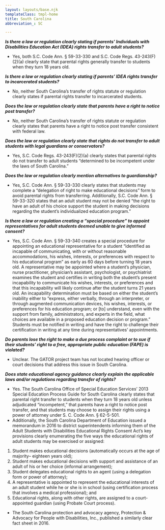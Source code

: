 ```yaml
---
layout: layouts/base.njk
templateClass: tmpl-home
title: South Carolina
abbreviation_: SC

---
```

**_Is there a law or regulation clearly stating if parents’ Individuals with Disabilities Education Act (IDEA) rights transfer to adult students?_**	

* Yes, both S.C. Code Ann. § 59-33-330 and S.C. Code Regs. 43-243(F)(2)(a) clearly state that parental rights generally transfer to students when they turn 18 years old.

**_Is there a law or regulation clearly stating if parents’ IDEA rights transfer to incarcerated students?_**	

* No, neither South Carolina’s transfer of rights statute or regulation clearly states if parental rights transfer to incarcerated students.

**_Does the law or regulation clearly state that parents have a right to notice post transfer?_**	

* No, neither South Carolina’s transfer of rights statute or regulation clearly states that parents have a right to notice post transfer consistent with federal law.

**_Does the law or regulation clearly state that rights do not transfer to adult students with legal guardians or conservators?_**	

* Yes, S.C. Code Regs. 43-243(F)(2)(a) clearly states that parental rights do not transfer to adult students “determined to be incompetent under the laws of South Carolina.”

**_Does the law or regulation clearly mention alternatives to guardianship?_**	

* Yes, S.C. Code Ann. § 59-33-330 clearly states that students may complete a “delegation of right to make educational decisions” form to avoid parental rights from transferring. Additionally, S.C. Code Ann. § 59-33-320 states that an adult student may not be denied “the right to have an adult of his choice support the student in making decisions regarding the student’s individualized education program.”

**_Is there a law or regulation creating a “special procedure” to appoint representatives for adult students deemed unable to give informed consent?_** 	

* Yes, S.C. Code Ann. § 59-33-340 creates a special procedure for appointing an educational representative for a student “identified as incapable of communicating, with or without reasonable accommodations, his wishes, interests, or preferences with respect to his educational program” as early as 60 days before turning 18 years old. A representative may be appointed where a student’s physician, nurse practitioner, physician’s assistant, psychologist, or psychiatrist examines the student and certifies in writing both the student’s present incapability to communicate his wishes, interests, or preferences and that this incapability will likely continue after the student turns 21 years old. An incapability determination must be based on either the student’s inability either to “express, either verbally, through an interpreter, or through augmented communication devices, his wishes, interests, or preferences for his education program; or \[to\] understand, even with the support from family, administrators, and experts in the field, what choices are available in a proposed education decision or program.” Students must be notified in writing and have the right to challenge their certification in writing at any time during representatives’ appointments.

**_Do parents lose the right to make a due process complaint or to sue if their students’ right to a free, appropriate public education (FAPE) is violated?_**	

* Unclear. The GATOR project team has not located hearing officer or court decisions that address this issue in South Carolina.

**_Does state educational agency guidance clearly explain the applicable laws and/or regulations regarding transfer of rights?_**	

* Yes. The South Carolina Office of Special Education Services’ 2013 Special Education Process Guide for South Carolina clearly states that parental right transfer to students when they turn 18 years old unless adjudicated “incompetent,” that parents have a right to notice post transfer, and that students may choose to assign their rights using a power of attorney under S. C. Code Ann. § 62-5-501. 
* Additionally, the South Carolina Department of Education issued a memorandum in 2016 to district superintendents informing them of the Adult Students with Disabilities Educational Rights Consent Act’s key provisions clearly enumerating the five ways the educational rights of adult students may be exercised or assigned:

1. Student makes educational decisions (automatically occurs at the age of majority– eighteen years old); 
2. Student makes educational decisions with support and assistance of an adult of his or her choice (informal arrangement); 
3. Student delegates educational rights to an agent (using a delegation form or power of attorney); 
4. A representative is appointed to represent the educational interests of an adult student while he or she is in school (using certification process that involves a medical professional); and 
5. Educational rights, along with other rights, are assigned to a court-appointed guardian (using Probate Court process). 

* The South Carolina protection and advocacy agency, Protection & Advocacy for People with Disabilities, Inc., published a similarly clear fact sheet in 2016.